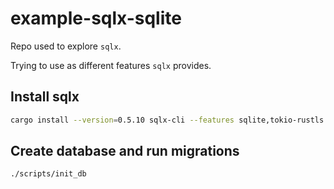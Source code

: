 # example-sqlx-sqlite

Repo used to explore `sqlx`.

Trying to use as different features `sqlx` provides.

## Install sqlx

```sh
cargo install --version=0.5.10 sqlx-cli --features sqlite,tokio-rustls
```

## Create database and run migrations

```sh
./scripts/init_db
```